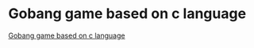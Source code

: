 # Gobang game based on c language
[Gobang game based on c language](https://aiwithcloud.com/2022/09/15/gobang_game_based_on_c_language/)